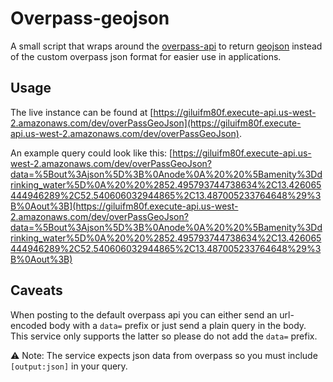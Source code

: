 # Overpass-geojson


A small script that wraps around the [overpass-api](http://overpass-api.de/) to return [geojson](http://geojson.org/) instead of the custom overpass json format for easier use in applications.

## Usage 
The live instance can be found at [https://giluifm80f.execute-api.us-west-2.amazonaws.com/dev/overPassGeoJson](https://giluifm80f.execute-api.us-west-2.amazonaws.com/dev/overPassGeoJson). 

An example query could look like this:  [https://giluifm80f.execute-api.us-west-2.amazonaws.com/dev/overPassGeoJson?data=%5Bout%3Ajson%5D%3B%0Anode%0A%20%20%5Bamenity%3Ddrinking_water%5D%0A%20%20%2852.495793744738634%2C13.426065444946289%2C52.540606032944865%2C13.487005233764648%29%3B%0Aout%3B](https://giluifm80f.execute-api.us-west-2.amazonaws.com/dev/overPassGeoJson?data=%5Bout%3Ajson%5D%3B%0Anode%0A%20%20%5Bamenity%3Ddrinking_water%5D%0A%20%20%2852.495793744738634%2C13.426065444946289%2C52.540606032944865%2C13.487005233764648%29%3B%0Aout%3B)


## Caveats 
When posting to the default overpass api you can either send an url-encoded body with a `data=` prefix or just send a plain query in the body.
This service only supports the latter so please do not add the `data=` prefix.

⚠️ Note: The service expects json data from overpass so you must include `[output:json]` in your query.
